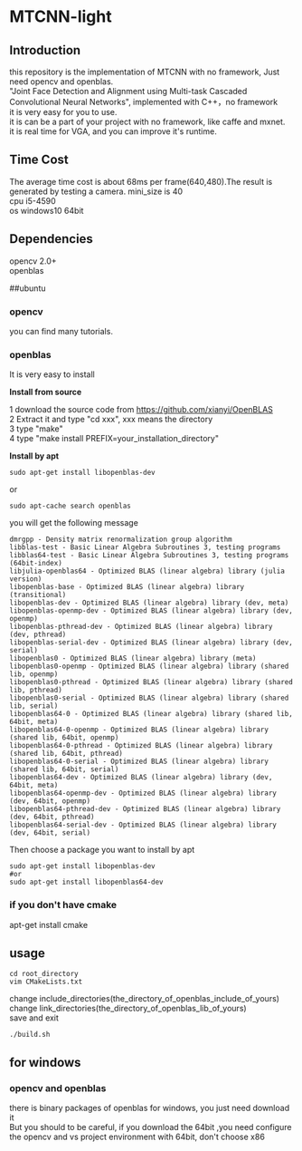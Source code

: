 # MTCNN-light
## Introduction
this repository is the implementation of MTCNN with no framework,  Just need opencv and openblas.  
"Joint Face Detection and Alignment using Multi-task Cascaded Convolutional Neural Networks", implemented with C++，no framework  
it is very easy for you to use.  
it is can be a part of your project with no framework, like caffe and mxnet.  
it is real time for VGA, and you can improve it's runtime.  

## Time Cost
The average time cost is about 68ms per frame(640,480).The result is generated by testing a camera. mini_size is 40     
cpu   i5-4590  
os    windows10   64bit

## Dependencies
opencv  2.0+  
openblas  

##ubuntu   
### opencv    
you can find many tutorials.

### openblas
It is very easy to install

**Install from source**

1 download the source code from https://github.com/xianyi/OpenBLAS  
2 Extract it and type "cd xxx", xxx means the directory  
3 type "make"   
4 type "make install PREFIX=your_installation_directory"

**Install by apt**
```
sudo apt-get install libopenblas-dev
```
or

```
sudo apt-cache search openblas
```
you will get the following message
```
dmrgpp - Density matrix renormalization group algorithm
libblas-test - Basic Linear Algebra Subroutines 3, testing programs
libblas64-test - Basic Linear Algebra Subroutines 3, testing programs (64bit-index)
libjulia-openblas64 - Optimized BLAS (linear algebra) library (julia version)
libopenblas-base - Optimized BLAS (linear algebra) library (transitional)
libopenblas-dev - Optimized BLAS (linear algebra) library (dev, meta)
libopenblas-openmp-dev - Optimized BLAS (linear algebra) library (dev, openmp)
libopenblas-pthread-dev - Optimized BLAS (linear algebra) library (dev, pthread)
libopenblas-serial-dev - Optimized BLAS (linear algebra) library (dev, serial)
libopenblas0 - Optimized BLAS (linear algebra) library (meta)
libopenblas0-openmp - Optimized BLAS (linear algebra) library (shared lib, openmp)
libopenblas0-pthread - Optimized BLAS (linear algebra) library (shared lib, pthread)
libopenblas0-serial - Optimized BLAS (linear algebra) library (shared lib, serial)
libopenblas64-0 - Optimized BLAS (linear algebra) library (shared lib, 64bit, meta)
libopenblas64-0-openmp - Optimized BLAS (linear algebra) library (shared lib, 64bit, openmp)
libopenblas64-0-pthread - Optimized BLAS (linear algebra) library (shared lib, 64bit, pthread)
libopenblas64-0-serial - Optimized BLAS (linear algebra) library (shared lib, 64bit, serial)
libopenblas64-dev - Optimized BLAS (linear algebra) library (dev, 64bit, meta)
libopenblas64-openmp-dev - Optimized BLAS (linear algebra) library (dev, 64bit, openmp)
libopenblas64-pthread-dev - Optimized BLAS (linear algebra) library (dev, 64bit, pthread)
libopenblas64-serial-dev - Optimized BLAS (linear algebra) library (dev, 64bit, serial)
```
Then choose a package you want to install by apt

```
sudo apt-get install libopenblas-dev
#or
sudo apt-get install libopenblas64-dev
```

### if you don't have cmake 
apt-get install cmake

## usage

```
cd root_directory   
vim CMakeLists.txt
``` 
change   include_directories(the_directory_of_openblas_include_of_yours)  
change   link_directories(the_directory_of_openblas_lib_of_yours)  
save and exit

```
./build.sh 
```
## for windows    
### opencv and openblas    
there is binary packages of openblas for windows, you just need download it   
But you should to be careful, if you download the 64bit ,you need configure    
the opencv and vs project environment with 64bit, don't choose x86
